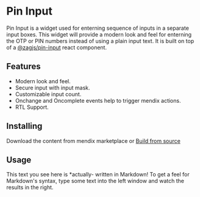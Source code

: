 # Pin Input

Pin Input is a widget used for enterning sequence of inputs in a separate input boxes. This widget will provide a modern look and feel for enterning the OTP or PIN numbers instead of using a plain input text. It is built on top of a [@zagjs/pin-input](https://zagjs.com/components/react/pin-input) react component.

## Features

- Modern look and feel.
- Secure input with input mask.
- Customizable input count.
- Onchange and Oncomplete events help to trigger mendix actions.
- RTL Support.

## Installing
Download the content from mendix marketplace
or
[Build from source](https://github.com/sriram-24/PinInputMendix)

## Usage 

This text you see here is *actually- written in Markdown! To get a feel
for Markdown's syntax, type some text into the left window and
watch the results in the right.
